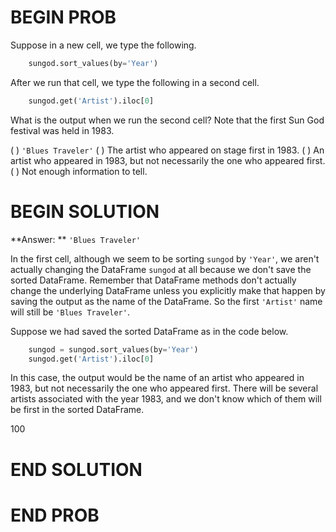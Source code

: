 # BEGIN PROB

Suppose in a new cell, we type the following.

```py
    sungod.sort_values(by='Year')
```

After we run that cell, we type the following in a second cell.

```py
    sungod.get('Artist').iloc[0]
```

What is the output when we run the second cell? Note that the first Sun God festival was held in 1983.

( ) `'Blues Traveler'`
( ) The artist who appeared on stage first in 1983.
( ) An artist who appeared in 1983, but not necessarily the one who appeared first.
( ) Not enough information to tell.

# BEGIN SOLUTION

**Answer: ** `'Blues Traveler'`

In the first cell, although we seem to be sorting `sungod` by `'Year'`, we aren't actually changing the DataFrame `sungod` at all because we don't save the sorted DataFrame. Remember that DataFrame methods don't actually change the underlying DataFrame unless you explicitly make that happen by saving the output as the name of the DataFrame. So the first `'Artist'` name will still be `'Blues Traveler'`. 

Suppose we had saved the sorted DataFrame as in the code below.

```py
    sungod = sungod.sort_values(by='Year')   
    sungod.get('Artist').iloc[0]
```

In this case, the output would be the name of an artist who appeared in 1983, but not necessarily the one who appeared first. There will be several artists associated with the year 1983, and we don't know which of them will be first in the sorted DataFrame.

<average>100</average>

# END SOLUTION

# END PROB

